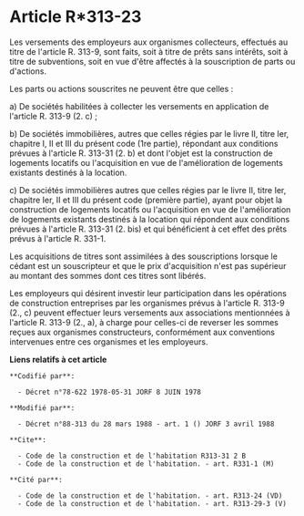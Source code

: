 # Article R*313-23

Les versements des employeurs aux organismes collecteurs, effectués au titre de l'article R. 313-9, sont faits, soit à titre
de prêts sans intérêts, soit à titre de subventions, soit en vue d'être affectés à la souscription de parts ou d'actions.

Les parts ou actions souscrites ne peuvent être que celles :

a) De sociétés habilitées à collecter les versements en application de l'article R. 313-9 (2. c) ;

b) De sociétés immobilières, autres que celles régies par le livre II, titre Ier, chapitre I, II et III du présent code (1re
partie), répondant aux conditions prévues à l'article R. 313-31 (2. b) et dont l'objet est la construction de logements
locatifs ou l'acquisition en vue de l'amélioration de logements existants destinés à la location.

c) De sociétés immobilières autres que celles régies par le livre II, titre Ier, chapitre Ier, II et III du présent code
(première partie), ayant pour objet la construction de logements locatifs ou l'acquisition en vue de l'amélioration de
logements existants destinés à la location qui répondent aux conditions prévues à l'article R. 313-31 (2. bis) et qui
bénéficient à cet effet des prêts prévus à l'article R. 331-1.

Les acquisitions de titres sont assimilées à des souscriptions lorsque le cédant est un souscripteur et que le prix
d'acquisition n'est pas supérieur au montant des sommes dont ces titres sont libérés.

Les employeurs qui désirent investir leur participation dans les opérations de construction entreprises par les organismes
prévus à l'article R. 313-9 (2., c) peuvent effectuer leurs versements aux associations mentionnées à l'article R. 313-9 (2.,
a), à charge pour celles-ci de reverser les sommes reçues aux organismes constructeurs, conformément aux conventions
intervenues entre ces organismes et les employeurs.

**Liens relatifs à cet article**

	**Codifié par**:

	  - Décret n°78-622 1978-05-31 JORF 8 JUIN 1978

	**Modifié par**:

	  - Décret n°88-313 du 28 mars 1988 - art. 1 () JORF 3 avril 1988

	**Cite**:

	  - Code de la construction et de l'habitation R313-31 2 B
	  - Code de la construction et de l'habitation. - art. R331-1 (M)

	**Cité par**:

	  - Code de la construction et de l'habitation. - art. R313-24 (VD)
	  - Code de la construction et de l'habitation. - art. R313-29-3 (V)
